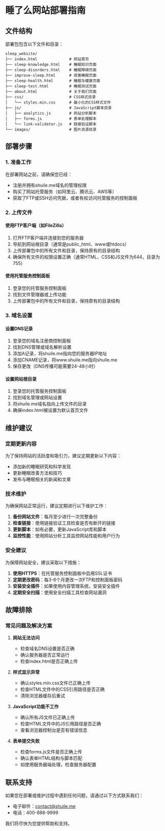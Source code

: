 # 睡了么网站部署指南

## 文件结构

部署包包含以下文件和目录：

```
sleep_website/
├── index.html              # 网站首页
├── sleep-knowledge.html    # 睡眠知识页面
├── sleep-disorders.html    # 睡眠障碍页面
├── improve-sleep.html      # 改善睡眠页面
├── sleep-health.html       # 睡眠与健康页面
├── sleep-test.html         # 睡眠测试页面
├── about.html              # 关于我们页面
├── css/                    # CSS样式目录
│   └── styles.min.css      # 最小化的CSS样式文件
├── js/                     # JavaScript脚本目录
│   ├── analytics.js        # 网站分析脚本
│   ├── forms.js            # 表单处理脚本
│   └── link-validator.js   # 链接验证脚本
└── images/                 # 图片资源目录
```

## 部署步骤

### 1. 准备工作

在部署网站之前，请确保您已经：

- 注册并拥有shuile.me域名的管理权限
- 购买了网站托管服务（如阿里云、腾讯云、AWS等）
- 获取了FTP或SSH访问凭据，或者有权访问托管服务的控制面板

### 2. 上传文件

#### 使用FTP客户端（如FileZilla）

1. 打开FTP客户端并连接到您的服务器
2. 导航到网站根目录（通常是public_html、www或htdocs）
3. 上传部署包中的所有文件和目录，保持原有的目录结构
4. 确保所有文件的权限设置正确（通常HTML、CSS和JS文件为644，目录为755）

#### 使用托管服务控制面板

1. 登录您的托管服务控制面板
2. 找到文件管理器或上传功能
3. 上传部署包中的所有文件和目录，保持原有的目录结构

### 3. 域名设置

#### 设置DNS记录

1. 登录您的域名注册商控制面板
2. 找到DNS管理或域名解析设置
3. 添加A记录，将shuile.me指向您的服务器IP地址
4. 添加CNAME记录，将www.shuile.me指向shuile.me
5. 保存更改（DNS传播可能需要24-48小时）

#### 设置网站根目录

1. 登录您的托管服务控制面板
2. 找到域名管理或网站设置
3. 将shuile.me域名指向上传文件的目录
4. 确保index.html被设置为默认首页文件

## 维护建议

### 定期更新内容

为了保持网站的活跃度和吸引力，建议定期更新以下内容：

- 添加新的睡眠研究和科学发现
- 更新睡眠改善方法和技巧
- 发布与睡眠相关的新闻和文章

### 技术维护

为确保网站正常运行，建议定期进行以下维护工作：

1. **备份网站文件**：每月至少进行一次完整备份
2. **检查链接**：使用链接验证工具检查是否有断开的链接
3. **更新脚本**：如有必要，更新JavaScript库和脚本
4. **监控性能**：使用网站分析工具监控网站性能和用户行为

### 安全建议

为保障网站安全，建议采取以下措施：

1. **使用HTTPS**：在托管服务控制面板中启用SSL证书
2. **定期更改密码**：每3-6个月更改一次FTP和控制面板密码
3. **安装安全插件**：如果使用内容管理系统，安装安全插件
4. **定期安全扫描**：使用安全扫描工具检查网站漏洞

## 故障排除

### 常见问题及解决方案

1. **网站无法访问**
   - 检查域名DNS设置是否正确
   - 确认服务器是否正常运行
   - 检查index.html是否正确上传

2. **样式显示异常**
   - 确认styles.min.css文件已正确上传
   - 检查HTML文件中的CSS引用路径是否正确
   - 清除浏览器缓存后重试

3. **JavaScript功能不工作**
   - 确认所有JS文件已正确上传
   - 检查HTML文件中的JS引用路径是否正确
   - 查看浏览器控制台是否有错误信息

4. **表单提交失败**
   - 检查forms.js文件是否正确上传
   - 确认表单HTML结构与脚本匹配
   - 如使用服务器端处理，检查服务器配置

## 联系支持

如果您在部署或维护过程中遇到任何问题，请通过以下方式联系我们：

- 电子邮件：contact@shuile.me
- 电话：400-888-9999

我们将尽快为您提供帮助和支持。
